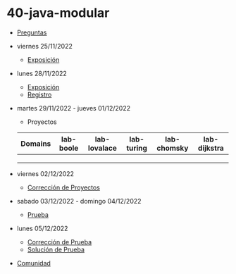 # 40-java-modular

- [Preguntas](https://escuela.it/cursos/curso-recurrencia-desarrollo-software/clase/patron)
- viernes 25/11/2022
  - [Exposición](https://escuela.it/cursos/curso-recurrencia-desarrollo-software/clase/patron)
- lunes 28/11/2022
  - [Exposición](https://escuela.it/cursos/curso-recurrencia-desarrollo-software/clase/patron)
  - [Registro](https://forms.gle/pA2QvsW32P4KtTD77)
- martes 29/11/2022 - jueves 01/12/2022
  - Proyectos
  
  |Domains|lab-boole|lab-lovalace|lab-turing|lab-chomsky|lab-dijkstra|
  |-------|---------|------------|----------|-----------|--------------|
  |       |         |            |          |           |              |
  |       |         |            |          |           |              |
  |       |         |            |          |           |              |
- viernes 02/12/2022
  - [Corrección de Proyectos](https://escuela.it/cursos/curso-recurrencia-desarrollo-software/clase/patron)
- sabado 03/12/2022 - domingo 04/12/2022
  - [Prueba](https://forms.gle/hB9UJoN2PYiexctH8)
- lunes 05/12/2022
  - [Corrección de Prueba](https://escuela.it/cursos/curso-recurrencia-desarrollo-software/clase/patron)
  - [Solución de Prueba](https://docs.google.com/spreadsheets/d/1Uwtqa5VdD5wK2X7eLgkS6_th16aPnsW8pa5Ft2TyLPo/edit#gid=0)
- [Comunidad](https://app.slack.com/client/T02S3KYD464/C02U96Z50KT)
